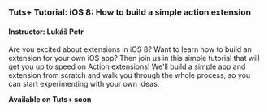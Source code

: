### Tuts+ Tutorial: iOS 8: How to build a simple action extension

#### Instructor: Lukáš Petr

Are you excited about extensions in iOS 8? Want to learn how to build an extension for your own iOS app? Then join us in this simple tutorial that will get you up to speed on Action extensions! We'll build a simple app and extension from scratch and walk you through the whole process, so you can start experimenting with your own ideas.

**Available on Tuts+ soon**
